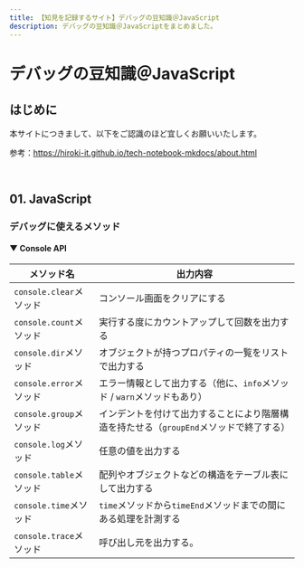 ```yaml
---
title: 【知見を記録するサイト】デバッグの豆知識＠JavaScript
description: デバッグの豆知識＠JavaScriptをまとめました。
---
```


# デバッグの豆知識＠JavaScript

## はじめに

本サイトにつきまして、以下をご認識のほど宜しくお願いいたします。

参考：https://hiroki-it.github.io/tech-notebook-mkdocs/about.html

<br>

## 01. JavaScript

### デバッグに使えるメソッド

#### ▼ Console API

| メソッド名                  | 出力内容                                                     |
| --------------------------- | ------------------------------------------------------------ |
| ```console.clear```メソッド | コンソール画面をクリアにする                                 |
| ```console.count```メソッド | 実行する度にカウントアップして回数を出力する                 |
| ```console.dir```メソッド   | オブジェクトが持つプロパティの一覧をリストで出力する         |
| ```console.error```メソッド | エラー情報として出力する（他に、```info```メソッド / ```warn```メソッドもあり）      |
| ```console.group```メソッド | インデントを付けて出力することにより階層構造を持たせる（```groupEnd```メソッドで終了する） |
| ```console.log```メソッド   | 任意の値を出力する                                           |
| ```console.table```メソッド | 配列やオブジェクトなどの構造をテーブル表にして出力する       |
| ```console.time```メソッド  | ```time```メソッドから```timeEnd```メソッドまでの間にある処理を計測する                |
| ```console.trace```メソッド | 呼び出し元を出力する。                                       |
